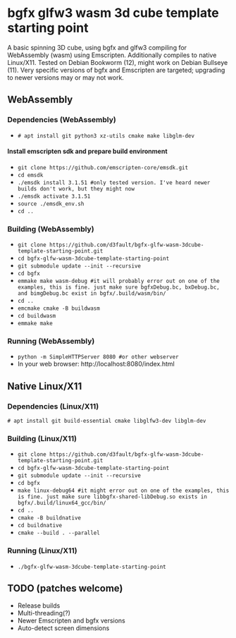 # bgfx glfw3 wasm 3d cube template starting point

A basic spinning 3D cube, using bgfx and glfw3 compiling for WebAssembly (wasm) using Emscripten. Additionally compiles to native Linux/X11. Tested on Debian Bookworm (12), might work on Debian Bullseye (11). Very specific versions of bgfx and Emscripten are targeted; upgrading to newer versions may or may not work.

## WebAssembly

### Dependencies (WebAssembly)

* `# apt install git python3 xz-utils cmake make libglm-dev`

#### Install emscripten sdk and prepare build environment

* `git clone https://github.com/emscripten-core/emsdk.git`
* `cd emsdk`
* `./emsdk install 3.1.51 #only tested version. I've heard newer builds don't work, but they might now`
* `./emsdk activate 3.1.51`
* `source ./emsdk_env.sh`
* `cd ..`

### Building (WebAssembly)

* `git clone https://github.com/d3fault/bgfx-glfw-wasm-3dcube-template-starting-point.git`
* `cd bgfx-glfw-wasm-3dcube-template-starting-point`
* `git submodule update --init --recursive`
* `cd bgfx`
* `emmake make wasm-debug #it will probably error out on one of the examples, this is fine. just make sure bgfxDebug.bc, bxDebug.bc, and bimgDebug.bc exist in bgfx/.build/wasm/bin/`
* `cd ..`
* `emcmake cmake -B buildwasm`
* `cd buildwasm`
* `emmake make`

### Running (WebAssembly)

* `python -m SimpleHTTPServer 8080 #or other webserver`
* In your web browser: http://localhost:8080/index.html

## Native Linux/X11

### Dependencies (Linux/X11)

`# apt install git build-essential cmake libglfw3-dev libglm-dev`

### Building (Linux/X11)

* `git clone https://github.com/d3fault/bgfx-glfw-wasm-3dcube-template-starting-point.git`
* `cd bgfx-glfw-wasm-3dcube-template-starting-point`
* `git submodule update --init --recursive`
* `cd bgfx`
* `make linux-debug64 #it might error out on one of the examples, this is fine. just make sure libbgfx-shared-libDebug.so exists in bgfx/.build/linux64_gcc/bin/`
* `cd ..`
* `cmake -B buildnative`
* `cd buildnative`
* `cmake --build . --parallel`

### Running (Linux/X11)

* `./bgfx-glfw-wasm-3dcube-template-starting-point`

## TODO (patches welcome)

* Release builds
* Multi-threading(?)
* Newer Emscripten and bgfx versions
* Auto-detect screen dimensions
